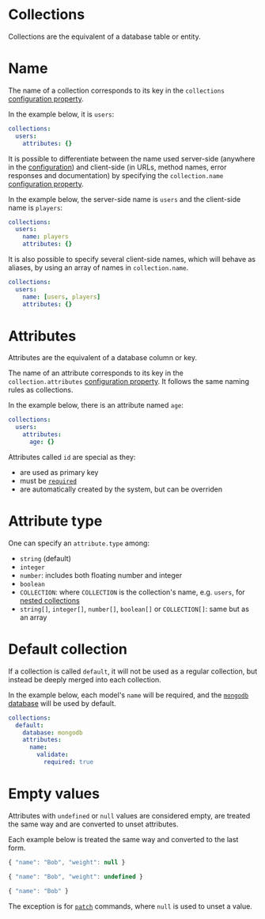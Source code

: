 # Collections

Collections are the equivalent of a database table or entity.

# Name

The name of a collection corresponds to its key in the `collections`
[configuration property](../configuration/configuration.md#properties).

In the example below, it is `users`:

```yml
collections:
  users:
    attributes: {}
```

It is possible to differentiate between the name used server-side (anywhere in
the [configuration](../configuration/configuration.md)) and client-side
(in URLs, method names, error responses and documentation) by specifying the
`collection.name`
[configuration property](../configuration/configuration.md#properties).

In the example below, the server-side name is `users` and the client-side name
is `players`:

```yml
collections:
  users:
    name: players
    attributes: {}
```

It is also possible to specify several client-side names, which will behave
as aliases, by using an array of names in `collection.name`.


```yml
collections:
  users:
    name: [users, players]
    attributes: {}
```

# Attributes

Attributes are the equivalent of a database column or key.

The name of an attribute corresponds to its key in the `collection.attributes`
[configuration property](../configuration/configuration.md#properties). It
follows the same naming rules as collections.

In the example below, there is an attribute named `age`:

```yml
collections:
  users:
    attributes:
      age: {}
```

Attributes called `id` are special as they:
  - are used as primary key
  - must be [`required`](validation.md)
  - are automatically created by the system, but can be overriden

# Attribute type

One can specify an `attribute.type` among:
  - `string` (default)
  - `integer`
  - `number`: includes both floating number and integer
  - `boolean`
  - `COLLECTION`: where `COLLECTION` is the collection's name, e.g. `users`,
    for [nested collections](relations.md)
  - `string[]`, `integer[]`, `number[]`, `boolean[]` or `COLLECTION[]`: same but
    as an array

# Default collection

If a collection is called `default`, it will not be used as a regular
collection, but instead be deeply merged into each collection.

In the example below, each model's `name` will be required, and the
[`mongodb` database](../databases/mongodb.md) will be used by default.

```yml
collections:
  default:
    database: mongodb
    attributes:
      name:
        validate:
          required: true
```

# Empty values

Attributes with `undefined` or `null` values are considered empty, are treated
the same way and are converted to unset attributes.

Each example below is treated the same way and converted to the last form.

<!-- eslint-skip -->
```js
{ "name": "Bob", "weight": null }
```

<!-- eslint-skip -->
```js
{ "name": "Bob", "weight": undefined }
```

<!-- eslint-skip -->
```js
{ "name": "Bob" }
```

The exception is for [`patch`](../../client/query/crud.md#patch-command)
commands, where `null` is used to unset a value.
